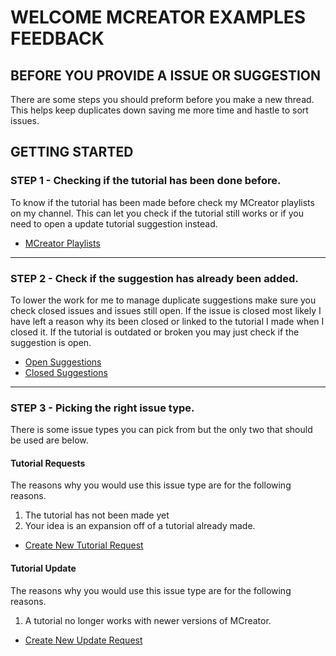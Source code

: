 # WELCOME MCREATOR EXAMPLES FEEDBACK
## BEFORE YOU PROVIDE A ISSUE OR SUGGESTION
There are some steps you should preform before you make a new thread.  
This helps keep duplicates down saving me more time and hastle to sort issues.

## GETTING STARTED
### STEP 1 - Checking if the tutorial has been done before.
To know if the tutorial has been made before check my MCreator playlists on my channel. This can let you check if the tutorial still works or if you need to open a update tutorial suggestion instead.
- [MCreator Playlists](https://www.youtube.com/@NorthWestTreesGaming/playlists?view=50&sort=dd&shelf_id=6)

***

### STEP 2 - Check if the suggestion has already been added.
To lower the work for me to manage duplicate suggestions make sure you check closed issues and issues still open. If the issue is closed most likely I have left a reason why its been closed or linked to the tutorial I made when I closed it. If the tutorial is outdated or broken you may just check if the suggestion is open.  
- [Open Suggestions](https://github.com/MCreator-Examples/Feedback/issues?q=is%3Aopen)
- [Closed Suggestions](https://github.com/MCreator-Examples/Feedback/issues?q=is%3Aclosed)

***

### STEP 3 - Picking the right issue type.
There is some issue types you can pick from but the only two that should be used are below.  

#### Tutorial Requests
The reasons why you would use this issue type are for the following reasons.
1. The tutorial has not been made yet
2. Your idea is an expansion off of a tutorial already made.
- [Create New Tutorial Request](https://github.com/MCreator-Examples/Feedback/issues/new?assignees=&labels=Tutorial-Request%2C+Submitted&template=tutorial-requests.yml)

#### Tutorial Update
The reasons why you would use this issue type are for the following reasons.
1. A tutorial no longer works with newer versions of MCreator.
- [Create New Update Request](https://github.com/MCreator-Examples/Feedback/issues/new?assignees=&labels=Tutorial-Update%2C+Submitted&template=tutorial-update.yml)

